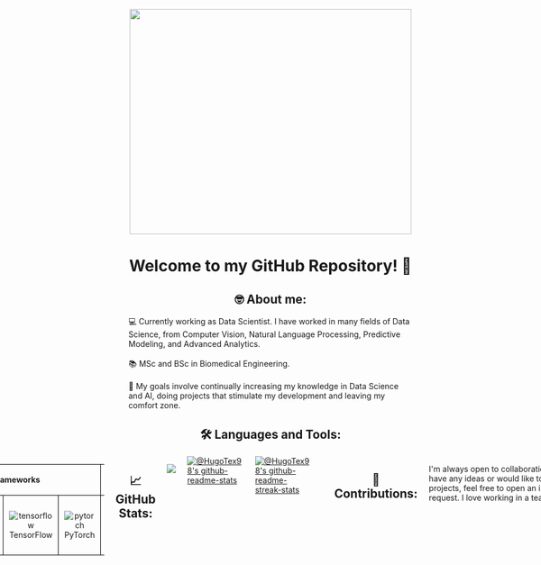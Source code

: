 <p align="center">
  <img align="center" src='https://www.googleapis.com/download/storage/v1/b/kaggle-user-content/o/inbox%2F4208294%2F1c014f0a4490cf323418b80648ba44fe%2FDATAAC.jpeg?generation=1577356397338672&alt=media' width="500" height="400">
</p>
  
<h1 align="center">
  Welcome to my GitHub Repository! 🚀
</h1>

<h2 align="center">
  🤓 About me:
</h2>
<p align="Left">
  💻 Currently working as Data Scientist. I have worked in many fields of Data Science, from Computer Vision, Natural Language Processing, Predictive Modeling, and Advanced Analytics.
  <br><br>
  📚 MSc and BSc in Biomedical Engineering.
  <br><br>
  🎯 My goals involve continually increasing my knowledge in Data Science and AI, doing projects that stimulate my development and leaving my comfort zone.
</p>

<!--
<hr/>
-->
<h2 align="center">
  🛠️ Languages and Tools:
</h2>


<div style="display: flex; justify-content: center; flex-wrap: nowrap; gap: 20px;">
  <table align="center" style="border-collapse: collapse;">
    <colgroup span="3"></colgroup>
    <colgroup span="3"></colgroup>
    <colgroup span="2"></colgroup>
    <thead>
      <tr>
        <th colspan="3" style="text-align: center; border: 1px solid black; padding: 10px;">
          <b>Programming Languages</b>
        </th>
        <th colspan="3" style="text-align: center; border: 1px solid black; padding: 10px;">
          <b>Databases</b>
        </th>
        <th colspan="3" style="text-align: center; border: 1px solid black; padding: 10px;">
          <b>Cloud Platforms</b>
        </th>
      </tr>
    </thead>
    <tbody>
      <tr>
        <td align="center" width="90" style="border: 1px solid black; padding: 10px;">
          <img src="https://raw.githubusercontent.com/devicons/devicon/master/icons/python/python-original.svg" alt="python" width="40" height="40"/>
          <br>Python
        </td>
        <td align="center" width="90" style="border: 1px solid black; padding: 10px;">
          <img src="https://upload.wikimedia.org/wikipedia/commons/2/21/Matlab_Logo.png" alt="matlab" width="40" height="40"/>
          <br>MATLAB
        </td>
        <td align="center" width="90" style="border: 1px solid black; padding: 10px;">
          <img src="https://raw.githubusercontent.com/devicons/devicon/master/icons/html5/html5-original-wordmark.svg" alt="html5" width="40" height="40"/>
          <br>HTML
        </td>
        <td align="center" width="90" style="border: 1px solid black; padding: 10px;">
          <img src="https://www.vectorlogo.zone/logos/mysql/mysql-ar21.svg" alt="sql" width="80" height="80"/>
          <br>SQL
        </td>
        <td align="center" width="90" style="border: 1px solid black; padding: 10px;">
          <img src="https://www.vectorlogo.zone/logos/mongodb/mongodb-ar21.svg" alt="mongodb" width="80" height="80"/>
          <br>MongoDB
        </td>
        <td align="center" width="90" style="border: 1px solid black; padding: 10px;">
          <img src="https://www.vectorlogo.zone/logos/redis/redis-ar21.svg" alt="redis" width="80" height="80"/>
          <br>Redis
        </td>
        <td align="center" width="90" style="border: 1px solid black; padding: 10px;">
          <img src="https://www.vectorlogo.zone/logos/microsoft_azure/microsoft_azure-icon.svg" alt="azure" width="40" height="40"/>
          <br>MS Azure
        </td>
        <td align="center" width="90" style="border: 1px solid black; padding: 10px;">
          <img src="https://www.vectorlogo.zone/logos/google_cloud/google_cloud-icon.svg" alt="gcp" width="40" height="40"/>
          <br>GCP
        </td>
      </tr>
    </tbody>
</table>

<div style="display: flex; justify-content: center; flex-wrap: nowrap; gap: 20px;">
  <table align="center" style="border-collapse: collapse;">
    <colgroup span="4"></colgroup>
    <colgroup span="2"></colgroup>
    <colgroup span="1"></colgroup>
    <colgroup span="1"></colgroup>
    <thead>
      <tr>
        <th colspan="4" style="text-align: center; border: 1px solid black; padding: 10px;">
          <b>ML/DL Frameworks</b>
        </th>
        <th colspan="2" style="text-align: center; border: 1px solid black; padding: 10px;">
          <b>API Frameworks</b>
        </th>
        <th colspan="1" style="text-align: center; border: 1px solid black; padding: 10px;">
          <b>Automation</b>
        </th>
        <th colspan="1" style="text-align: center; border: 1px solid black; padding: 10px;">
          <b>Version Control</b>
        </th>
      </tr>
    </thead>
    <tbody>
      <tr>
        <td align="center" width="90" style="border: 1px solid black; padding: 10px;">
            <img src="https://upload.wikimedia.org/wikipedia/commons/0/05/Scikit_learn_logo_small.svg" alt="scikit-learn" width="40" height="40"/>
          <br>Scikit-Learn
        </td>
        <td align="center" width="90" style="border: 1px solid black; padding: 10px;">
            <img src="https://huggingface.co/datasets/huggingface/brand-assets/resolve/main/hf-logo.svg" alt="huggingface" width="40" height="40"/>
          <br>HuggingFace
        </td>
        <td align="center" width="90" style="border: 1px solid black; padding: 10px;">
            <img src="https://www.vectorlogo.zone/logos/tensorflow/tensorflow-icon.svg" alt="tensorflow" width="40" height="40"/>
          <br>TensorFlow
        </td>
        <td align="center" width="96" style="border: 1px solid black; padding: 10px;">
            <img src="https://www.vectorlogo.zone/logos/pytorch/pytorch-icon.svg" alt="pytorch" width="40" height="40"/>
          <br>PyTorch
        </td>
        <td align="center" width="90" style="border: 1px solid black; padding: 10px;">
            <img src="https://www.vectorlogo.zone/logos/pocoo_flask/pocoo_flask-icon.svg" alt="flask" width="40" height="40"/>
          <br>Flask
        </td>
        <td align="center" width="90" style="border: 1px solid black; padding: 10px;">
            <img src="https://www.vectorlogo.zone/logos/getpostman/getpostman-icon.svg" alt="postman" width="40" height="40"/>
          <br>Postman
        </td>
        <td align="center" width="90" style="border: 1px solid black; padding: 10px;">
            <img src="https://raw.githubusercontent.com/detain/svg-logos/780f25886640cef088af994181646db2f6b1a3f8/svg/selenium-logo.svg" alt="selenium" width="40" height="40"/>
          <br>Selenium
        </td>
        <td align="center" width="90" style="border: 1px solid black; padding: 10px;">
            <img src="https://www.vectorlogo.zone/logos/git-scm/git-scm-icon.svg" alt="git" width="40" height="40"/>
          <br>Git
        </td>
      </tr>
    </tbody>
</table>

<h2 align="center">📈 GitHub Stats:</h2>
  <!--
  <p align="center">
    <img src="https://github-readme-stats.vercel.app/api/top-langs/?username=HugoTex98&theme=gotham&hide_border=false&include_all_commits=true&count_private=true&layout=compact" alt="Top Languages" />
  </p>
  -->
  <!--
  <p align="center">
  <img align="center" src="https://github-readme-stats.vercel.app/api/top-langs?username=HugoTex98&hide_border=true&no-bg=true&no-frame=true&layout=compact&theme=transparent&langs_count=10" alt="Top Languages"/>
  </p>
  <p align="center">
    <img alt="Mark streak" src="https://github-readme-streak-stats.herokuapp.com/?user=HugoTex98&hide_border=true&theme=transparent"/> 
  </p>
  -->

<p align="center">
  <img src="https://github-readme-stats.vercel.app/api/top-langs/?username=HugoTex98&theme=vue&layout=compact"width="40%"/> 
</p
<p align="center">
  <a href="https://github.com/HugoTex98?tab=repositories"><img src="https://github-readme-stats-one-bice.vercel.app/api?username=HugoTex98&theme=vue&show_icons=true&count_private=true&hide_border=false&role=OWNER,ORGANIZATION_MEMBER,COLLABORATOR"  width="48%" alt="@HugoTex98's github-readme-stats"/></a>
  <a href="https://github.com/HugoTex98?tab=stars"><img src="https://github-readme-streak-stats.herokuapp.com?user=HugoTex98&theme=vue&hide_border=false&date_format=M%20j%5B%2C%20Y%5D"  width="48%" alt="@HugoTex98's github-readme-streak-stats"/></a>
</p>
  
<h2 align="center">
  👥 Contributions:
</h2>
<p align="left">
  I'm always open to collaboration and feedback! If you have any ideas or would like to contribute to any of my projects, feel free to open an issue or submit a pull request. 
  I love working in a team and learning from others.
</p>


<!--
**HugoTex98/HugoTex98** is a ✨ _special_ ✨ repository because its `README.md` (this file) appears on your GitHub profile.

Here are some ideas to get you started:

- 🔭 I’m currently working on ...
- 🌱 I’m currently learning ...
- 👯 I’m looking to collaborate on ...
- 🤔 I’m looking for help with ...
- 💬 Ask me about ...
- 📫 How to reach me: ...
- 😄 Pronouns: ...
- ⚡ Fun fact: ...
-->
